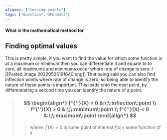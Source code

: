 ```yaml
---
aliases: ["turning points"]
tags: ["Question","QFormat3"]
---
```


#### What is the mathematical method for
## Finding optimal values
This is pretty simple, if you want to find the value for which some function is at a maximum or minimum then you can differentiate it and equate to to zero, all maximums and minimums occur where rate of change is zero:
![[Pasted image 20220505191640.png]]
That being said you can also find inflection points where rate of change is zero, so being able to identify the nature of these points is important. This leads onto the next point, by differentiating a second time you can identify the nature of a point.
> ### $$ \begin{align*} f^{''}(X) = 0 &:\;\:inflection\:point \\ f^{''}(X) > 0 &:\;\:minimum\:point \\ f^{''}(X) < 0 &:\;\:maximum\:point \end{align*} $$ 
>> where:
>> $f^{'}(X)=0$ is some point of interest 
>> $f(x)=$ some function of x


